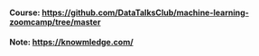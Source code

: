 #### Course: https://github.com/DataTalksClub/machine-learning-zoomcamp/tree/master
#### Note: https://knowmledge.com/
